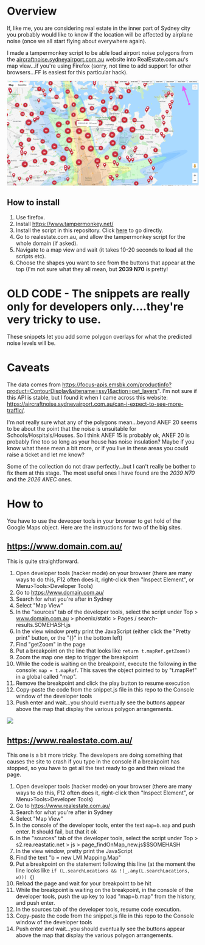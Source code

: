 # Overview

If, like me, you are considering real estate in the inner part of Sydney city you probably would like to know if the location will be affected by airplane noise (once we all start flying about everywhere again).

I made a tampermonkey script to be able load airport noise polygons from the [aircraftnoise.sydneyairport.com.au](https://aircraftnoise.sydneyairport.com.au/can-i-expect-to-see-more-traffic/) website into RealEstate.com.au's map view...if you're using Firefox (sorry, not time to add support for other browsers...FF is easiest for this particular hack).

![Example screenshot](ExampleScreenshot.png)

## How to install

1. Use firefox.
2. Install https://www.tampermonkey.net/
3. Install the script in this repository. Click [here](https://github.com/andrewdodd/sydney-realestate-airport-noise/raw/main/Tampermonkey_FirefoxOnly_RealestateComAu_AirportNoise.user.js) to go directly.
4. Go to realestate.com.au, and allow the tampermonkey script for the whole domain (if asked).
5. Navigate to a map view and wait (it takes 10-20 seconds to load all the scripts etc).
6. Choose the shapes you want to see from the buttons that appear at the top (I'm not sure what they all mean, but **2039 N70** is pretty!

# OLD CODE - The snippets are really only for developers only....they're very tricky to use.

These snippets let you add some polygon overlays for what the predicted noise levels will be.

# Caveats

The data comes from https://focus-apis.emsbk.com/productinfo?product=ContourDisplay&sitename=ssy1&action=get_layers". I'm not sure if this API is stable, but I found it when I came across this website: https://aircraftnoise.sydneyairport.com.au/can-i-expect-to-see-more-traffic/.

I'm not really sure what any of the polygons mean...beyond ANEF 20 seems to be about the point that the noise is unsuitable for Schools/Hospitals/Houses. So I think ANEF 15 is probably ok, ANEF 20 is probably fine too so long as your house has noise insulation? Maybe if you know what these mean a bit more, or if you live in these areas you could raise a ticket and let me know?

Some of the collection do not draw perfectly...but I can't really be bother to fix them at this stage. The most useful ones I have found are the *2039 N70* and the *2026 ANEC* ones.

# How to

You have to use the deveoper tools in your browser to get hold of the Google Maps object. Here are the instructions for two of the big sites.

## https://www.domain.com.au/

This is quite straightforward.

1. Open developer tools (hacker mode) on your browser (there are many ways to do this, F12 often does it, right-click then "Inspect Element", or Menu>Tools>Developer Tools)
1. Go to https://www.domain.com.au/
1. Search for what you're after in Sydney
1. Select "Map View"
1. In the "sources" tab of the developer tools, select the script under Top > www.domain.com.au > phoenix/static > Pages / search-results.SOMEHASH.js
1. In the view window pretty print the JavaScript (either click the "Pretty print" button, or the "{}" in the bottom left)
1. Find "getZoom" in the page
1. Put a breakpoint on the line that looks like `return t.mapRef.getZoom()`
1. Zoom the map one step to trigger the breakpoint
1. While the code is waiting on the breakpoint, execute the following in the console: `map = t.mapRef`. This saves the object pointed to by "t.mapRef" in a global called "map".
1. Remove the breakpoint and click the play button to resume execution
1. Copy-paste the code from the snippet.js file in this repo to the Console window of the developer tools
1. Push enter and wait...you should eventually see the buttons appear above the map that display the various polygon arrangements.

![](DomainDemo.gif)

## https://www.realestate.com.au/

This one is a bit more tricky. The developers are doing something that causes the site to crash if you type in the console if a breakpoint has stopped, so you have to get all the text ready to go and then reload the page.

1. Open developer tools (hacker mode) on your browser (there are many ways to do this, F12 often does it, right-click then "Inspect Element", or Menu>Tools>Developer Tools)
1. Go to https://www.realestate.com.au/
1. Search for what you're after in Sydney
1. Select "Map View"
1. In the console of the developer tools, enter the text `map=b.map` and push enter. It should fail, but that it ok
1. In the "sources" tab of the developer tools, select the script under Top > s2.rea.reastatic.net > js > page_findOnMap_new.js$$SOMEHASH
1. In the view window, pretty print the JavaScript
1. Find the text "b = new LMI.Mapping.Map"
1. Put a breakpoint on the statement following this line (at the moment the line looks like `if (L.searchLocations && !(_.any(L.searchLocations, w))) {`)
1. Reload the page and wait for your breakpoint to be hit
1. While the breakpoint is waiting on the breakpoint, in the console of the developer tools, push the up key to load "map=b.map" from the history, and push enter.
1. In the sources tab of the developer tools, resume code execution.
1. Copy-paste the code from the snippet.js file in this repo to the Console window of the developer tools
1. Push enter and wait...you should eventually see the buttons appear above the map that display the various polygon arrangements.
